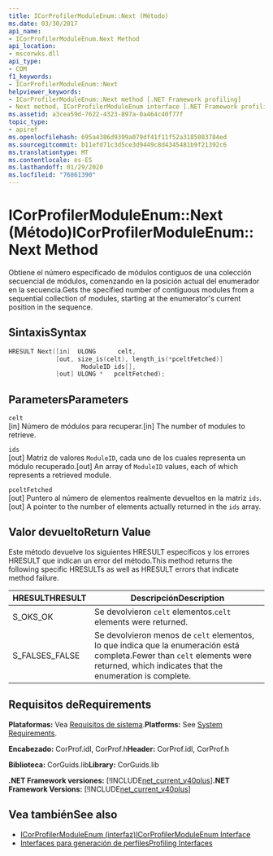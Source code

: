 ```yaml
---
title: ICorProfilerModuleEnum::Next (Método)
ms.date: 03/30/2017
api_name:
- ICorProfilerModuleEnum.Next Method
api_location:
- mscorwks.dll
api_type:
- COM
f1_keywords:
- ICorProfilerModuleEnum::Next
helpviewer_keywords:
- ICorProfilerModuleEnum::Next method [.NET Framework profiling]
- Next method, ICorProfilerModuleEnum interface [.NET Framework profiling]
ms.assetid: a3cea59d-7622-4323-897a-0a464c40f77f
topic_type:
- apiref
ms.openlocfilehash: 695a4386d9399a079df41f11f52a3185083784ed
ms.sourcegitcommit: b11efd71c3d5ce3d9449c8d4345481b9f21392c6
ms.translationtype: MT
ms.contentlocale: es-ES
ms.lasthandoff: 01/29/2020
ms.locfileid: "76861390"
---
```

# <a name="icorprofilermoduleenumnext-method"></a><span data-ttu-id="ff68f-102">ICorProfilerModuleEnum::Next (Método)</span><span class="sxs-lookup"><span data-stu-id="ff68f-102">ICorProfilerModuleEnum::Next Method</span></span>
<span data-ttu-id="ff68f-103">Obtiene el número especificado de módulos contiguos de una colección secuencial de módulos, comenzando en la posición actual del enumerador en la secuencia.</span><span class="sxs-lookup"><span data-stu-id="ff68f-103">Gets the specified number of contiguous modules from a sequential collection of modules, starting at the enumerator's current position in the sequence.</span></span>  
  
## <a name="syntax"></a><span data-ttu-id="ff68f-104">Sintaxis</span><span class="sxs-lookup"><span data-stu-id="ff68f-104">Syntax</span></span>  
  
```cpp  
HRESULT Next([in]  ULONG      celt,  
             [out, size_is(celt), length_is(*pceltFetched)]  
                    ModuleID ids[],  
             [out] ULONG *   pceltFetched);  
```  
  
## <a name="parameters"></a><span data-ttu-id="ff68f-105">Parameters</span><span class="sxs-lookup"><span data-stu-id="ff68f-105">Parameters</span></span>  
 `celt`  
 <span data-ttu-id="ff68f-106">[in] Número de módulos para recuperar.</span><span class="sxs-lookup"><span data-stu-id="ff68f-106">[in] The number of modules to retrieve.</span></span>  
  
 `ids`  
 <span data-ttu-id="ff68f-107">[out] Matriz de valores `ModuleID`, cada uno de los cuales representa un módulo recuperado.</span><span class="sxs-lookup"><span data-stu-id="ff68f-107">[out] An array of `ModuleID` values, each of which represents a retrieved module.</span></span>  
  
 `pceltFetched`  
 <span data-ttu-id="ff68f-108">[out] Puntero al número de elementos realmente devueltos en la matriz `ids`.</span><span class="sxs-lookup"><span data-stu-id="ff68f-108">[out] A pointer to the number of elements actually returned in the `ids` array.</span></span>  
  
## <a name="return-value"></a><span data-ttu-id="ff68f-109">Valor devuelto</span><span class="sxs-lookup"><span data-stu-id="ff68f-109">Return Value</span></span>  
 <span data-ttu-id="ff68f-110">Este método devuelve los siguientes HRESULT específicos y los errores HRESULT que indican un error del método.</span><span class="sxs-lookup"><span data-stu-id="ff68f-110">This method returns the following specific HRESULTs as well as HRESULT errors that indicate method failure.</span></span>  
  
|<span data-ttu-id="ff68f-111">HRESULT</span><span class="sxs-lookup"><span data-stu-id="ff68f-111">HRESULT</span></span>|<span data-ttu-id="ff68f-112">Descripción</span><span class="sxs-lookup"><span data-stu-id="ff68f-112">Description</span></span>|  
|-------------|-----------------|  
|<span data-ttu-id="ff68f-113">S_OK</span><span class="sxs-lookup"><span data-stu-id="ff68f-113">S_OK</span></span>|<span data-ttu-id="ff68f-114">Se devolvieron `celt` elementos.</span><span class="sxs-lookup"><span data-stu-id="ff68f-114">`celt` elements were returned.</span></span>|  
|<span data-ttu-id="ff68f-115">S_FALSE</span><span class="sxs-lookup"><span data-stu-id="ff68f-115">S_FALSE</span></span>|<span data-ttu-id="ff68f-116">Se devolvieron menos de `celt` elementos, lo que indica que la enumeración está completa.</span><span class="sxs-lookup"><span data-stu-id="ff68f-116">Fewer than `celt` elements were returned, which indicates that the enumeration is complete.</span></span>|  
  
## <a name="requirements"></a><span data-ttu-id="ff68f-117">Requisitos de</span><span class="sxs-lookup"><span data-stu-id="ff68f-117">Requirements</span></span>  
 <span data-ttu-id="ff68f-118">**Plataformas:** Vea [Requisitos de sistema](../../../../docs/framework/get-started/system-requirements.md).</span><span class="sxs-lookup"><span data-stu-id="ff68f-118">**Platforms:** See [System Requirements](../../../../docs/framework/get-started/system-requirements.md).</span></span>  
  
 <span data-ttu-id="ff68f-119">**Encabezado:** CorProf.idl, CorProf.h</span><span class="sxs-lookup"><span data-stu-id="ff68f-119">**Header:** CorProf.idl, CorProf.h</span></span>  
  
 <span data-ttu-id="ff68f-120">**Biblioteca:** CorGuids.lib</span><span class="sxs-lookup"><span data-stu-id="ff68f-120">**Library:** CorGuids.lib</span></span>  
  
 <span data-ttu-id="ff68f-121">**.NET Framework versiones:** [!INCLUDE[net_current_v40plus](../../../../includes/net-current-v40plus-md.md)]</span><span class="sxs-lookup"><span data-stu-id="ff68f-121">**.NET Framework Versions:** [!INCLUDE[net_current_v40plus](../../../../includes/net-current-v40plus-md.md)]</span></span>  
  
## <a name="see-also"></a><span data-ttu-id="ff68f-122">Vea también</span><span class="sxs-lookup"><span data-stu-id="ff68f-122">See also</span></span>

- [<span data-ttu-id="ff68f-123">ICorProfilerModuleEnum (interfaz)</span><span class="sxs-lookup"><span data-stu-id="ff68f-123">ICorProfilerModuleEnum Interface</span></span>](icorprofilermoduleenum-interface.md)
- [<span data-ttu-id="ff68f-124">Interfaces para generación de perfiles</span><span class="sxs-lookup"><span data-stu-id="ff68f-124">Profiling Interfaces</span></span>](profiling-interfaces.md)
